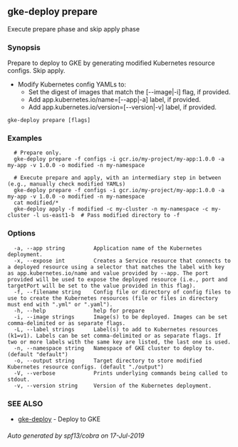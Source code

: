## gke-deploy prepare

Execute prepare phase and skip apply phase

### Synopsis

Prepare to deploy to GKE by generating modified Kubernetes resource configs. Skip apply.

- Modify Kubernetes config YAMLs to:
  - Set the digest of images that match the [--image|-i] flag, if provided.
  - Add app.kubernetes.io/name=[--app|-a] label, if provided.
  - Add app.kubernetes.io/version=[--version|-v] label, if provided.


```
gke-deploy prepare [flags]
```

### Examples

```
  # Prepare only.
  gke-deploy prepare -f configs -i gcr.io/my-project/my-app:1.0.0 -a my-app -v 1.0.0 -o modified -n my-namespace

  # Execute prepare and apply, with an intermediary step in between (e.g., manually check modified YAMLs)
  gke-deploy prepare -f configs -i gcr.io/my-project/my-app:1.0.0 -a my-app -v 1.0.0 -o modified -n my-namespace
  cat modified/*
  gke-deploy apply -f modified -c my-cluster -n my-namespace -c my-cluster -l us-east1-b  # Pass modified directory to -f
```

### Options

```
  -a, --app string         Application name of the Kubernetes deployment.
  -x, --expose int         Creates a Service resource that connects to a deployed resource using a selector that matches the label with key as app.kubernetes.io/name and value provided by --app. The port provided will be used to expose the deployed resource (i.e., port and targetPort will be set to the value provided in this flag).
  -f, --filename string    Config file or directory of config files to use to create the Kubernetes resources (file or files in directory must end with ".yml" or ".yaml").
  -h, --help               help for prepare
  -i, --image strings      Image(s) to be deployed. Images can be set comma-delimited or as separate flags.
  -L, --label strings      Label(s) to add to Kubernetes resources (k1=v1). Labels can be set comma-delimited or as separate flags. If two or more labels with the same key are listed, the last one is used.
  -n, --namespace string   Namespace of GKE cluster to deploy to. (default "default")
  -o, --output string      Target directory to store modified Kubernetes resource configs. (default "./output")
  -V, --verbose            Prints underlying commands being called to stdout.
  -v, --version string     Version of the Kubernetes deployment.
```

### SEE ALSO

* [gke-deploy](gke-deploy.md)	 - Deploy to GKE

###### Auto generated by spf13/cobra on 17-Jul-2019
